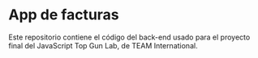 # App de facturas

Este repositorio contiene el código del back-end usado para el proyecto final del JavaScript Top Gun Lab, de TEAM International.
